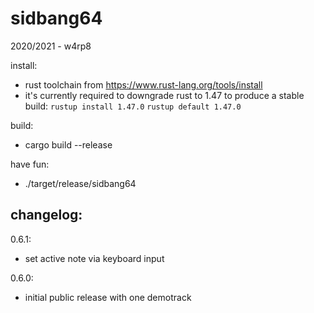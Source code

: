 # sidbang64

2020/2021 - w4rp8

install:
- rust toolchain from https://www.rust-lang.org/tools/install
- it's currently required to downgrade rust to 1.47 to produce a stable build:
  `rustup install 1.47.0`
  `rustup default 1.47.0`

build:
- cargo build --release

have fun:
- ./target/release/sidbang64


## changelog:

0.6.1:
- set active note via keyboard input

0.6.0:
- initial public release with one demotrack